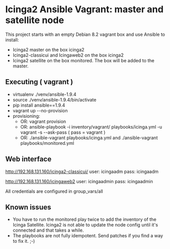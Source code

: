 # Icinga2 Ansible Vagrant: master and satellite node

This project starts with an empty Debian 8.2 vagrant box and use Ansible to install:
* Icinga2 master on the box icinga2
* Icinga2-classicui and Icingaweb2 on the box icinga2
* Icinga2 satellite on the box monitored. The box will be added to the master.

## Executing ( vagrant )

* virtualenv ./venv/ansible-1.9.4
* source ./venv/ansible-1.9.4/bin/activate
* pip install ansible==1.9.4
* vagrant up --no-provision
* provisioning:
   * OR: vagrant provision
   * OR: ansible-playbook -i inventory/vagrant/ playbooks/icinga.yml -u vagrant -s --ask-pass ( pass = vagrant )
   * OR: ./ansible-vagrant playbooks/icinga.yml and ./ansible-vagrant playbooks/monitored.yml

## Web interface

http://192.168.131.160/icinga2-classicui/
user: icingaadm
pass: icingaadm

http://192.168.131.160/icingaweb2
user: icingaadmin
pass: icingaadmin

All credentials are configured in group_vars/all

## Known issues

* You have to run the monitored play twice to add the inventory of the Icinga Satellite. Icinga2 is not able to update the node config until it's connected and that takes a while.
* The playbooks are not fully idempotent. Send patches if you find a way to fix it. ;-)
